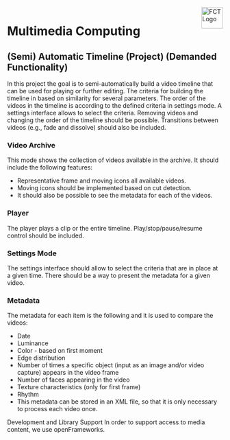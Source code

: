 <img src="https://i.imgur.com/L0NLajX.png" alt="FCT Logo" align="right" height="50" />

# Multimedia Computing

## (Semi) Automatic Timeline (Project)  (Demanded Functionality)

In this project the goal is to semi-automatically build a video timeline that can be used for playing or further editing. 
The criteria for building the timeline in based on similarity for several parameters.
The order of the videos in the timeline is according to the defined criteria in settings mode. 
A settings interface allows to select the criteria. Removing videos and changing the order of the timeline should be possible. 
Transitions between videos (e.g., fade and dissolve) should also be included.

### Video Archive

This mode shows the collection of videos available in the archive. 
It should include the following features: 
* Representative frame and moving icons all available videos. 
* Moving icons should be implemented based on cut detection. 
* It should also be possible to see the metadata for each of the videos.

### Player

The player plays a clip or the entire timeline. Play/stop/pause/resume control should be included.

### Settings Mode

The settings interface should allow to select the criteria that are in place at a given time. 
There should be a way to present the metadata for a given video.

### Metadata

The metadata for each item is the following and it is used to compare the videos:

* Date
* Luminance
* Color - based on first moment 
* Edge distribution
* Number of times a specific object (input as an image and/or video capture) appears in the video frame
* Number of faces appearing in the video
* Texture characteristics (only for first frame)
* Rhythm 
* This metadata can be stored in an XML file, so that it is only necessary to process each video once.

Development and Library Support
In order to support access to media content, we use openFrameworks.

